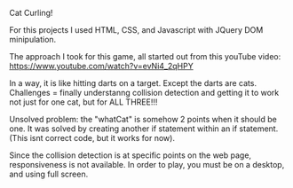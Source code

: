 Cat Curling!

For this projects I used HTML, CSS, and Javascript with JQuery DOM minipulation.

The approach I took for this game, all started out from this youTube video:
https://www.youtube.com/watch?v=evNi4_2qHPY

In a way, it is like hitting darts on a target. Except the darts are cats.
Challenges = finally understanng collision detection and getting it to work not just for one cat, but for ALL THREE!!!

Unsolved problem: the "whatCat" is somehow 2 points when it should be one. It was solved by creating another if statement within an if statement. (This isnt correct code, but it works for now).

Since the collision detection is at specific points on the web page, responsiveness is not available. In order to play, you must be on a desktop, and using full screen.
